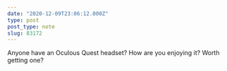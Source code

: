 ```yaml
---
date: "2020-12-09T23:06:12.000Z"
type: post 
post_type: note
slug: 83172
---
```

Anyone have an Oculous Quest headset? How are you enjoying it? Worth getting one?

